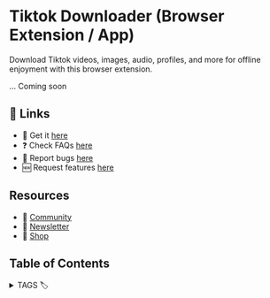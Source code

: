 # Tiktok Downloader (Browser Extension / App)

Download Tiktok videos, images, audio, profiles, and more for offline enjoyment with this browser extension.

... Coming soon


## 🔗 Links

- 🎁 Get it [here](https://serp.ly/tiktok-downloader)
- ❓ Check FAQs [here](https://github.com/orgs/serpapps/discussions/categories/faq)
- 🐛 Report bugs [here](https://github.com/serpapps/tiktok-downloader/issues)
- 🆕 Request features [here](https://github.com/serpapps/tiktok-downloader/issues)

## Resources

- 💬 [Community](https://serp.ly/@serp/community)
- 💌 [Newsletter](https://serp.ly/@serp/email)
- 🛒 [Shop](https://serp.ly/@serp/store)


## Table of Contents




<details>
  <summary> TAGS 🏷️ </summary>

online tiktok video downloader, tiktok audio downloader, tiktok downloader, tiktok downloader app, tiktok downloader extension, tiktok downloader hd, tiktok downloader mp3, tiktok downloader no watermark, tiktok link downloader, tiktok mp3 downloader, tiktok mp4 downloader, tiktok photo downloader, tiktok profile downloader, tiktok profile picture downloader, tiktok slideshow downloader, tiktok sound downloader, tiktok story downloader, tiktok video downloader, tiktok video downloader 4k

</details>
